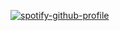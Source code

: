 [![spotify-github-profile](https://spotify-github-profile.vercel.app/api/view?uid=xuh9ejyfrm0dq54giczg4s7rj&cover_image=true&theme=default&show_offline=false&background_color=121212&interchange=false)](https://spotify-github-profile.vercel.app/api/view?uid=xuh9ejyfrm0dq54giczg4s7rj&redirect=true)
